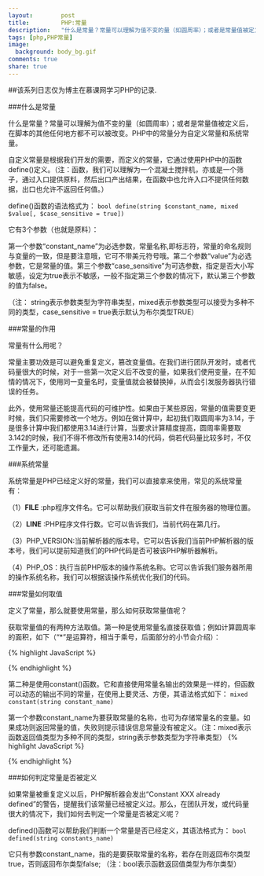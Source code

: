 ```yaml
---
layout:        post
title:         PHP:常量
description:   "什么是常量？常量可以理解为值不变的量（如圆周率）；或者是常量值被定义后，在脚本的其他任何地方都不可以被改变。"
tags: [php,PHP常量]
image:
  background: body_bg.gif
comments: true
share: true
---
```


##该系列日志仅为博主在慕课网学习PHP的记录.

###什么是常量

什么是常量？常量可以理解为值不变的量（如圆周率）；或者是常量值被定义后，在脚本的其他任何地方都不可以被改变。PHP中的常量分为自定义常量和系统常量。

自定义常量是根据我们开发的需要，而定义的常量，它通过使用PHP中的函数define()定义。（注：函数，我们可以理解为一个混凝土搅拌机，亦或是一个筛子，通过入口提供原料，然后出口产出结果，在函数中也允许入口不提供任何数据，出口也允许不返回任何值。）

    
<!--more-->

define()函数的语法格式为：
`bool define(string $constant_name, mixed $value[, $case_sensitive = true])`

它有3个参数（也就是原料）：

第一个参数“constant_name”为必选参数，常量名称,即标志符，常量的命名规则与变量的一致，但是要注意哦，它可不带美元符号哦。第二个参数“value”为必选参数，它是常量的值。第三个参数“case_sensitive”为可选参数，指定是否大小写敏感，设定为true表示不敏感，一般不指定第三个参数的情况下，默认第三个参数的值为false。

（注： string表示参数类型为字符串类型，mixed表示参数类型可以接受为多种不同的类型，case_sensitive = true表示默认为布尔类型TRUE）

###常量的作用

常量有什么用呢？

常量主要功效是可以避免重复定义，篡改变量值。在我们进行团队开发时，或者代码量很大的时候，对于一些第一次定义后不改变的量，如果我们使用变量，在不知情的情况下，使用同一变量名时，变量值就会被替换掉，从而会引发服务器执行错误的任务。

此外，使用常量还能提高代码的可维护性。如果由于某些原因，常量的值需要变更时候，我们只需要修改一个地方。例如在做计算中，起初我们取圆周率为3.14，于是很多计算中我们都使用3.14进行计算，当要求计算精度提高，圆周率需要取3.142的时候，我们不得不修改所有使用3.14的代码，倘若代码量比较多时，不仅工作量大，还可能遗漏。

###系统常量

系统常量是PHP已经定义好的常量，我们可以直接拿来使用，常见的系统常量有：

（1）__FILE__ :php程序文件名。它可以帮助我们获取当前文件在服务器的物理位置。

（2）__LINE__ :PHP程序文件行数。它可以告诉我们，当前代码在第几行。

（3）PHP_VERSION:当前解析器的版本号。它可以告诉我们当前PHP解析器的版本号，我们可以提前知道我们的PHP代码是否可被该PHP解析器解析。

（4）PHP_OS：执行当前PHP版本的操作系统名称。它可以告诉我们服务器所用的操作系统名称，我们可以根据该操作系统优化我们的代码。

###常量如何取值

定义了常量，那么就要使用常量，那么如何获取常量值呢？

获取常量值的有两种方法取值。第一种是使用常量名直接获取值；例如计算圆周率的面积，如下（“*”是运算符，相当于乘号，后面部分的小节会介绍）：

{% highlight JavaScript %}
<?php
define("PI",3.14);
$r=1;
$area = PI*$r*$r; //计算圆的面积
?>
{% endhighlight %}

第二种是使用constant()函数。它和直接使用常量名输出的效果是一样的，但函数可以动态的输出不同的常量，在使用上要灵活、方便，其语法格式如下：
`mixed constant(string constant_name)`

第一个参数constant_name为要获取常量的名称，也可为存储常量名的变量。如果成功则返回常量的值，失败则提示错误信息常量没有被定义。（注：mixed表示函数返回值类型为多种不同的类型，string表示参数类型为字符串类型）
{% highlight JavaScript %}
<?php 
$p="";
//定义圆周率的两种取值
define("PI1",3.14);
define("PI2",3.142);
//定义值的精度
$height = "中";
//根据精度返回常量名，将常量变成了一个可变的常量
if($height == "中"){
    $p = "PI1";
}else if($height == "低"){
	$p = "PI2";
}
$r=1;
$area=constant($p)*$r*$r;
echo $area;
?>
{% endhighlight %}

###如何判定常量是否被定义

如果常量被重复定义以后，PHP解析器会发出“Constant XXX already defined”的警告，提醒我们该常量已经被定义过。那么，在团队开发，或代码量很大的情况下，我们如何去判定一个常量是否被定义呢？

defined()函数可以帮助我们判断一个常量是否已经定义，其语法格式为：
`bool defined(string constants_name)`

它只有参数constant_name，指的是要获取常量的名称，若存在则返回布尔类型true，否则返回布尔类型false; （注：bool表示函数返回值类型为布尔类型）

